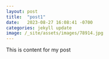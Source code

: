```yaml
---
layout: post
title:  "post1"
date:   2023-08-27 16:08:41 -0700
categories: jekyll update
image: /_site/assets/images/78914.jpg
---
```


This is content for my post



